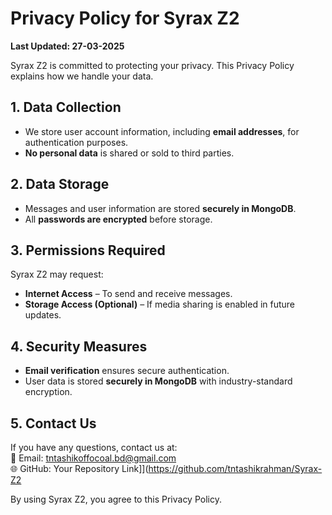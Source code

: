 # Privacy Policy for Syrax Z2

**Last Updated: 27-03-2025**

Syrax Z2 is committed to protecting your privacy. This Privacy Policy explains how we handle your data.

## 1. Data Collection
- We store user account information, including **email addresses**, for authentication purposes.
- **No personal data** is shared or sold to third parties.

## 2. Data Storage
- Messages and user information are stored **securely in MongoDB**.
- All **passwords are encrypted** before storage.

## 3. Permissions Required
Syrax Z2 may request:
- **Internet Access** – To send and receive messages.
- **Storage Access (Optional)** – If media sharing is enabled in future updates.

## 4. Security Measures
- **Email verification** ensures secure authentication.
- User data is stored **securely in MongoDB** with industry-standard encryption.

## 5. Contact Us
If you have any questions, contact us at:  
📧 Email: tntashikoffocoal.bd@gmail.com  
🌐 GitHub: Your Repository Link]](https://github.com/tntashikrahman/Syrax-Z2

By using Syrax Z2, you agree to this Privacy Policy.
